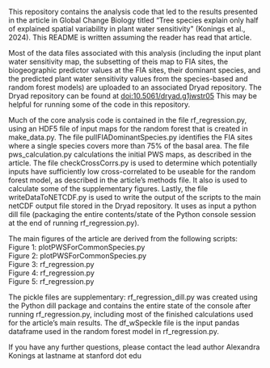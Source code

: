 This repository contains the analysis code that led to the results presented in the article in Global Change Biology titled “Tree species explain only half of explained spatial variability in plant water sensitivity" (Konings et al., 2024). This README is written assuming the reader has read that article. 

Most of the data files associated with this analysis (including the input plant water sensitivity map, the subsetting of theis map to FIA sites, the biogeographic predictor values at the FIA sites, their dominant species, and the predicted plant water sensitivity values from the species-based and random forest models) are uploaded to an associated Dryad repository. The Dryad repository can be found at [doi:10.5061/dryad.g1jwstr05](doi:10.5061/dryad.g1jwstr05) This may be helpful for running some of the code in this repository. 


Much of the core analysis code is contained in the file rf_regression.py, using an HDF5 file of input maps for the random forest that is created in make_data.py. The file pullFIADominantSpecies.py identifies the FIA sites where a single species covers more than 75% of the basal area.  The file pws_calculation.py calculations the initial PWS maps, as described in the article. The file checkCrossCorrs.py is used to determine which potentially inputs have sufficiently low cross-correlated to be useable for the random forest model, as described in the article’s methods file. It also is used to calculate some of the supplementary figures. Lastly, the file writeDataToNETCDF.py is used to write the output of the scripts to the main netCDF output file stored in the Dryad repository. It uses as input a python dill file (packaging the entire contents/state of the Python console session at the end of running rf_regression.py). 


The main figures of the article are derived from the following scripts:  
Figure 1: plotPWSForCommonSpecies.py  
Figure 2: plotPWSForCommonSpecies.py  
Figure 3: rf_regression.py  
Figure 4: rf_regression.py  
Figure 5: rf_regression.py  


The pickle files are supplementary: rf_regression_dill.py was created using the Python dill package and contains the entire state of the console after running rf_regression.py, including most of the finished calculations used for the article’s main results. The df_wSpeckle file is the input pandas dataframe used in the random forest model in rf_regression.py. 


If you have any further questions, please contact the lead author Alexandra Konings at lastname at stanford dot edu
